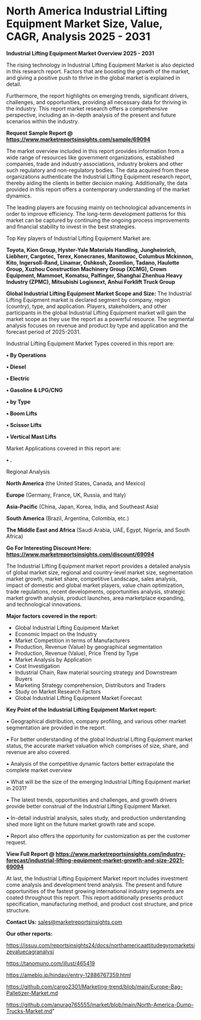 # North America Industrial Lifting Equipment Market Size, Value, CAGR, Analysis 2025 - 2031

<Strong> Industrial Lifting Equipment Market Overview 2025 - 2031</strong>

The rising technology in Industrial Lifting Equipment Market is also depicted in this research report. Factors that are boosting the growth of the market, and giving a positive push to thrive in the global market is explained in detail.

Furthermore, the report highlights on emerging trends, significant drivers, challenges, and opportunities, providing all necessary data for thriving in the industry. This report market research offers a comprehensive perspective, including an in-depth analysis of the present and future scenarios within the industry.

<strong>Request Sample Report @ <a href=https://www.marketreportsinsights.com/sample/69094>https://www.marketreportsinsights.com/sample/69094</a></strong>

The market overview included in this report provides information from a wide range of resources like government organizations, established companies, trade and industry associations, industry brokers and other such regulatory and non-regulatory bodies. The data acquired from these organizations authenticate the Industrial Lifting Equipment research report, thereby aiding the clients in better decision making. Additionally, the data provided in this report offers a contemporary understanding of the market dynamics.

The leading players are focusing mainly on technological advancements in order to improve efficiency. The long-term development patterns for this market can be captured by continuing the ongoing process improvements and financial stability to invest in the best strategies.

Top Key players of Industrial Lifting Equipment Market are:

<strong>Toyota, Kion Group, Hyster-Yale Materials Handling, Jungheinrich, Liebherr, Cargotec, Terex, Konecranes, Manitowoc, Columbus Mckinnon, Kito, Ingersoll-Rand, Linamar, Oshkosh, Zoomlion, Tadano, Haulotte Group, Xuzhou Construction Machinery Group (XCMG), Crown Equipment, Mammoet, Komatsu, Palfinger, Shanghai Zhenhua Heavy Industry (ZPMC), Mitsubishi Logisnext, Anhui Forklift Truck Group</strong>

<strong><b>Global Industrial Lifting Equipment Market Scope and Size:</b></strong>
The Industrial Lifting Equipment market is declared segment by company, region (country), type, and application. Players, stakeholders, and other participants in the global Industrial Lifting Equipment market will gain the market scope as they use the report as a powerful resource. The segmental analysis focuses on revenue and product by type and application and the forecast period of 2025-2031.

Industrial Lifting Equipment Market Types covered in this report are:

<strong>• By Operations

• Diesel

• Electric

• Gasoline & LPG/CNG

• by Type

• Boom Lifts

• Scissor Lifts

• Vertical Mast Lifts</strong>

Market Applications covered in this report are:

<strong>• .</strong> 

Regional Analysis

<strong>North America</strong> (the United States, Canada, and Mexico)

<strong>Europe</strong> (Germany, France, UK, Russia, and Italy)

<strong>Asia-Pacific</strong> (China, Japan, Korea, India, and Southeast Asia)

<strong>South America</strong> (Brazil, Argentina, Colombia, etc.)

<strong>The Middle East and Africa</strong> (Saudi Arabia, UAE, Egypt, Nigeria, and South Africa)

<strong>Go For Interesting Discount Here: <a href=https://www.marketreportsinsights.com/discount/69094>https://www.marketreportsinsights.com/discount/69094</a></strong>

The Industrial Lifting Equipment market report provides a detailed analysis of global market size, regional and country-level market size, segmentation market growth, market share, competitive Landscape, sales analysis, impact of domestic and global market players, value chain optimization, trade regulations, recent developments, opportunities analysis, strategic market growth analysis, product launches, area marketplace expanding, and technological innovations.

<strong><b>Major factors covered in the report:</b></strong>
<ul>
  <li>Global Industrial Lifting Equipment Market </li>
  <li>Economic Impact on the Industry</li>
  <li>Market Competition in terms of Manufacturers</li>
  <li>Production, Revenue (Value) by geographical segmentation</li>
  <li>Production, Revenue (Value), Price Trend by Type</li>
  <li>Market Analysis by Application</li>
  <li>Cost Investigation</li>
  <li>Industrial Chain, Raw material sourcing strategy and Downstream Buyers</li>
  <li>Marketing Strategy comprehension, Distributors and Traders</li>
  <li>Study on Market Research Factors</li>
  <li>Global Industrial Lifting Equipment Market Forecast</li>
</ul>

<strong><b>Key Point of the Industrial Lifting Equipment Market report:</b></strong>

• Geographical distribution, company profiling, and various other market segmentation are provided in the report.

• For better understanding of the global Industrial Lifting Equipment market status, the accurate market valuation which comprises of size, share, and revenue are also covered.

• Analysis of the competitive dynamic factors better extrapolate the complete market overview

• What will be the size of the emerging Industrial Lifting Equipment market in 2031?

• The latest trends, opportunities and challenges, and growth drivers provide better construal of the Industrial Lifting Equipment Market.

• In-detail industrial analysis, sales study, and production understanding shed more light on the future market growth rate and scope.

• Report also offers the opportunity for customization as per the customer request.

<strong><b>View Full Report @ <a href=https://www.marketreportsinsights.com/industry-forecast/industrial-lifting-equipment-market-growth-and-size-2021-69094>https://www.marketreportsinsights.com/industry-forecast/industrial-lifting-equipment-market-growth-and-size-2021-69094</a></b></strong>


At last, the Industrial Lifting Equipment Market report includes investment come analysis and development trend analysis. The present and future opportunities of the fastest growing international industry segments are coated throughout this report. This report additionally presents product specification, manufacturing method, and product cost structure, and price structure.

<strong>Contact Us:</strong>
sales@marketreportsinsights.com

<strong>Our other reports:</strong>

<a href=https://issuu.com/reportsinsights24/docs/northamericaattitudegyromarketsizevaluecagranalysi>https://issuu.com/reportsinsights24/docs/northamericaattitudegyromarketsizevaluecagranalysi</a>

<a href=https://tanomuno.com/illust/465419>https://tanomuno.com/illust/465419</a>

<a href=https://ameblo.jp/hindavi/entry-12886767359.html>https://ameblo.jp/hindavi/entry-12886767359.html</a>

<a href=https://github.com/cargo2301/Marketing-trend/blob/main/Europe-Bag-Palletizer-Market.md>https://github.com/cargo2301/Marketing-trend/blob/main/Europe-Bag-Palletizer-Market.md</a>

<a href=https://github.com/anurag765555/market/blob/main/North-America-Dump-Trucks-Market.md>https://github.com/anurag765555/market/blob/main/North-America-Dump-Trucks-Market.md</a>"
